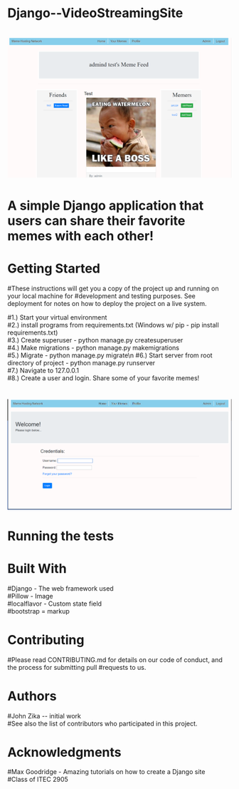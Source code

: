 # Django--VideoStreamingSite
# ![alt text](YoutubeClone/media/media/img4.PNG)
# A simple Django application that users can share their favorite memes with each other!
#
# Getting Started
#These instructions will get you a copy of the project up and running on your local machine for #development and testing purposes. See deployment for notes on how to deploy the project on a live system.

#1.) Start your virtual environment  
#2.) install programs from requirements.txt (Windows w/ pip - pip install requirements.txt)  
#3.) Create superuser - python manage.py createsuperuser  
#4.) Make migrations - python manage.py makemigrations  
#5.) Migrate - python manage.py migrate\n
#6.) Start server from root directory of project - python manage.py runserver  
#7.) Navigate to 127.0.0.1  
#8.) Create a user and login. Share some of your favorite memes!
#  
![alt text](YoutubeClone/media/media/img1.PNG)


# Running the tests


# Built With
#Django - The web framework used  
#Pillow - Image  
#localflavor - Custom state field  
#bootstrap = markup  

# Contributing
#Please read CONTRIBUTING.md for details on our code of conduct, and the process for submitting pull   #requests to us.

# Authors
#John Zika -- initial work  
#See also the list of contributors who participated in this project.


# Acknowledgments
#Max Goodridge - Amazing tutorials on how to create a Django site  
#Class of ITEC 2905
